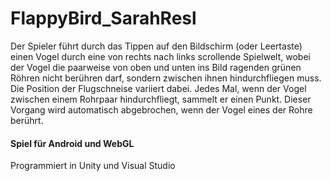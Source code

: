 # FlappyBird_SarahResl

Der Spieler führt durch das Tippen auf den Bildschirm (oder Leertaste) einen Vogel durch eine von rechts nach links scrollende Spielwelt, wobei der Vogel die paarweise von oben und unten ins Bild ragenden grünen Röhren nicht berühren darf, sondern zwischen ihnen hindurchfliegen muss. Die Position der Flugschneise variiert dabei. Jedes Mal, wenn der Vogel zwischen einem Rohrpaar hindurchfliegt, sammelt er einen Punkt. Dieser Vorgang wird automatisch abgebrochen, wenn der Vogel eines der Rohre berührt.

#### Spiel für Android und WebGL

Programmiert in Unity und Visual Studio
